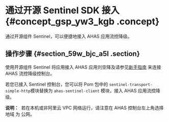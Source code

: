 # 通过开源 Sentinel SDK 接入 {#concept_gsp_yw3_kgb .concept}

通过开源组件 Sentinel，可以便捷地接入 AHAS 应用流控降级。

## 操作步骤 {#section_59w_bjc_a5l .section}

使用开源组件 Sentinel 将应用接入 AHAS 应用刘空降及请参见[新手指南](https://github.com/alibaba/Sentinel/wiki/%E6%96%B0%E6%89%8B%E6%8C%87%E5%8D%97#%E5%85%AC%E7%BD%91-demo) 来连接 AHAS 流控降级控制台。

若您已接入 Sentinel 控制台，您可以将 Pom 包中的 `sentinel-transport-simple-http`模块替换为 `ahas-sentinel-client` 模块，接入 AHAS 应用流控降级。

**说明：**  若在本机或非阿里云 VPC 网络运行，请注意在 AHAS 控制台左上角选择地域 为 公网。

